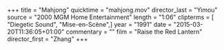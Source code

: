 +++
title = "Mahjong"
quicktime = "mahjong.mov"
director_last = "Yimou"
source = "2000 MGM Home Entertainment"
length = "1:06"
clipterms = [ "Diegetic Sound", "Mise-en-Scène",]
year = "1991"
date = "2015-03-20T11:36:05+01:00"
commentary = ""
film = "Raise the Red Lantern"
director_first = "Zhang"
+++
